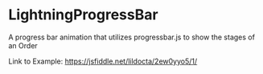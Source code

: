 # LightningProgressBar
A progress bar animation that utilizes progressbar.js to show the stages of an Order

Link to Example: https://jsfiddle.net/lildocta/2ew0yyo5/1/
